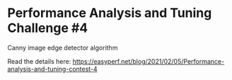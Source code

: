 # Performance Analysis and Tuning Challenge #4

Canny image edge detector algorithm

Read the details here:
https://easyperf.net/blog/2021/02/05/Performance-analysis-and-tuning-contest-4
